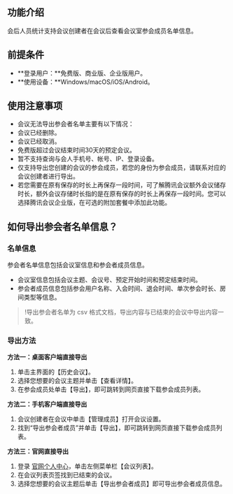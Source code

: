 ## 功能介绍
会后人员统计支持会议创建者在会议后查看会议室参会成员名单信息。

## 前提条件
- **登录用户：**免费版、商业版、企业版用户。
- **使用设备：**Windows/macOS/iOS/Android。


## 使用注意事项
- 会议无法导出参会者名单主要有以下情况：
 - 会议已经删除。
 - 会议已经取消。
 - 免费版超过会议结束时间30天的预定会议。
- 暂不支持查询与会人手机号、帐号、IP、登录设备。
- 仅支持导出您创建的会议的参会成员，若您的身份为参会成员，请联系对应的会议创建者进行导出。
- 若您需要在原有保存的时长上再保存一段时间，可了解腾讯会议额外会议储存时长，额外会议存储时长指的是在原有保存的时长上再保存一段时间。您可以选择腾讯会议企业版，在可选的附加套餐中添加此功能。

## 如何导出参会者名单信息？
### 名单信息
参会者名单信息包括会议室信息和参会者成员信息。
- 会议室信息包括会议主题、会议号、预定开始时间和预定结束时间。
- 参会者成员信息包括参会用户名称、入会时间、退会时间、单次参会时长、房间类型等信息。
>!导出参会者名单为 csv 格式文档，导出内容与已结束的会议中导出内容一致。

### 导出方法
**方法一：桌面客户端直接导出**
1. 单击主界面的【历史会议】。
2. 选择您想要的会议主题并单击【查看详情】。
3. 在参会成员处单击【导出】，即可跳转到网页直接下载参会成员列表。

**方法二：手机客户端直接导出**
1. 会议创建者在会议中单击【管理成员】打开会议设置。
2. 找到“导出参会者成员”并单击【导出】，即可跳转到网页直接下载参会成员列表。

**方法三：官网直接导出**
1. 登录 [官网个人中心](https://meeting.tencent.com/user-center/personal-information)，单击左侧菜单栏【会议列表】。
2. 在会议列表页签找到已结束的会议。
3. 选择您想要的会议主题后单击【导出参会者成员】即可导出参会者成员信息。

